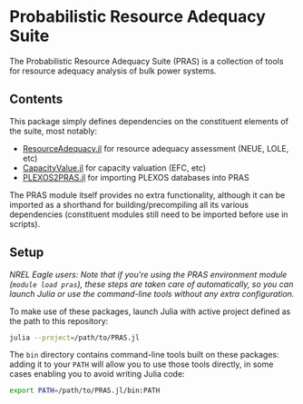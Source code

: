 # Probabilistic Resource Adequacy Suite

The Probabilistic Resource Adequacy Suite (PRAS) is a collection of tools for
resource adequacy analysis of bulk power systems.

## Contents

This package simply defines dependencies on the constituent elements of the
suite, most notably:

 - [ResourceAdequacy.jl](https://github.com/NREL/ResourceAdequacy.jl) for resource adequacy assessment (NEUE, LOLE, etc)
 - [CapacityValue.jl](https://github.nrel.gov/PRAS/CapacityValue.jl) for capacity valuation (EFC, etc)
 - [PLEXOS2PRAS.jl](https://github.nrel.gov/PRAS/PLEXOS2PRAS) for importing PLEXOS databases into PRAS

The PRAS module itself provides no extra functionality, although it can be
imported as a shorthand for building/precompiling all its various dependencies
(constituent modules still need to be imported before use in scripts).

## Setup

*NREL Eagle users: Note that if you're using the PRAS environment module
(`module load pras`), these steps are taken care of automatically, so
you can launch Julia or use the command-line tools without any extra
configuration.*

To make use of these packages, launch Julia with active project defined
as the path to this repository:

```sh
julia --project=/path/to/PRAS.jl
```

The `bin` directory contains command-line tools built on these packages:
adding it to your `PATH` will allow you to use those tools directly, in some
cases enabling you to avoid writing Julia code:

```sh
export PATH=/path/to/PRAS.jl/bin:PATH
```

